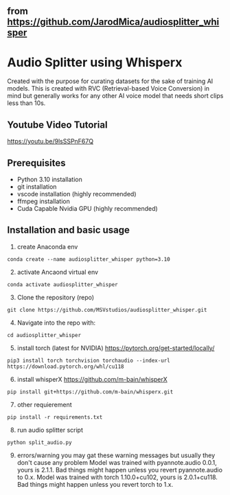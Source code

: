 ## from https://github.com/JarodMica/audiosplitter_whisper

# Audio Splitter using Whisperx
Created with the purpose for curating datasets for the sake of training AI models.  This is created with RVC (Retrieval-based Voice Conversion) in mind but generally works for any other AI voice model that needs short clips less than 10s.

## Youtube Video Tutorial
https://youtu.be/9lsSSPnF67Q

## Prerequisites
- Python 3.10 installation
- git installation
- vscode installation (highly recommended)
- ffmpeg installation
- Cuda Capable Nvidia GPU (highly recommended)

## Installation and basic usage
1. create Anaconda env
```
conda create --name audiosplitter_whisper python=3.10
```

2. activate Ancaond virtual env
```
conda activate audiosplitter_whisper 
```

3. Clone the repository (repo)
```
git clone https://github.com/MSVstudios/audiosplitter_whisper.git
```

4. Navigate into the repo with:
```
cd audiosplitter_whisper
``` 

5. install torch (latest for NVIDIA) https://pytorch.org/get-started/locally/
```
pip3 install torch torchvision torchaudio --index-url https://download.pytorch.org/whl/cu118
```

6. install whisperX https://github.com/m-bain/whisperX
```
pip install git+https://github.com/m-bain/whisperx.git
```

7. other requierement
```
pip install -r requirements.txt
```

8. run audio splitter script
```
python split_audio.py
```

9. errors/warning
you may gat these warning messages but usually they don't cause any problem
Model was trained with pyannote.audio 0.0.1, yours is 2.1.1. Bad things might happen unless you revert pyannote.audio to 0.x.
Model was trained with torch 1.10.0+cu102, yours is 2.0.1+cu118. Bad things might happen unless you revert torch to 1.x.
 




